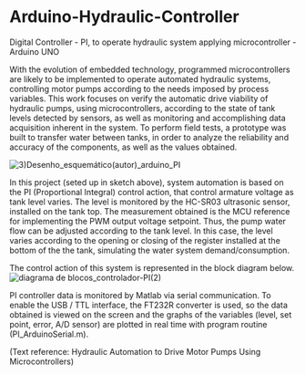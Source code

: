 # Arduino-Hydraulic-Controller
Digital Controller - PI, to operate hydraulic system applying microcontroller - Arduino UNO 

With the evolution of embedded technology, programmed microcontrollers are likely to be implemented to operate automated hydraulic systems, controlling motor pumps according to the needs imposed by process variables. This work focuses on verify the automatic drive viability of hydraulic pumps, using microcontrollers, according to the state of tank levels detected by sensors, as well as monitoring and accomplishing data acquisition inherent in the system. To perform field tests, a prototype was built to transfer water between tanks, in order to analyze the reliability and accuracy of the components, as well as the values obtained. 

![3)Desenho_esquemático(autor)_arduino_PI](https://user-images.githubusercontent.com/43359860/67165702-d22ab380-f35e-11e9-96d8-fad5b8a123f9.jpg)

In this project (seted up in sketch above), system automation is based on the PI (Proportional Integral) control action, that control armature voltage as tank level varies. The level is monitored by the HC-SR03 ultrasonic sensor, installed on the tank top. The measurement obtained is the MCU reference for implementing the PWM output voltage setpoint. Thus, the pump water flow can be adjusted according to the tank level. In this case, the level varies according to the opening or closing of the register installed at the bottom of the the tank, simulating the water system demand/consumption.

The control action of this system is represented in the block diagram below.
![diagrama de blocos_controlador-PI(2)](https://user-images.githubusercontent.com/43359860/67256359-0389a900-f45d-11e9-9d95-df39892849c5.JPG)

PI controller data is monitored by Matlab via serial communication. To enable the USB / TTL interface, the FT232R converter is used, so the data obtained is viewed on the screen and the graphs of the variables (level, set point, error, A/D sensor) are plotted in real time with program routine (PI_ArduinoSerial.m).

(Text reference: Hydraulic Automation to Drive Motor Pumps Using Microcontrollers)
